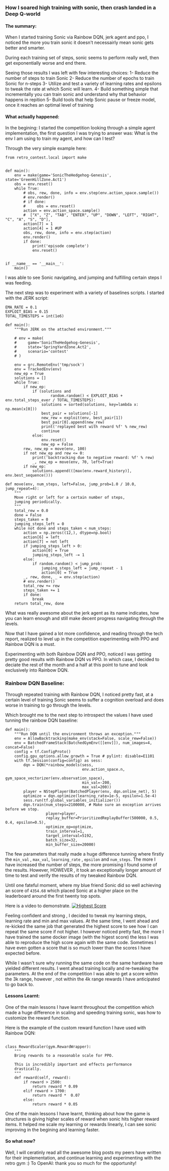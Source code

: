 ### How I soared high training with sonic, then crash landed in a Deep Q-world

#### The summary:

When I started training Sonic via Rainbow DQN, jerk agent and ppo, I noticed the more you train sonic it doesn't necessairly mean sonic gets better and smarter. 

During each training set of steps, sonic seems to perform really well, then get exponentially worse and end there. 

Seeing those results I was left with few interesting choices:
1- Reduce the number of steps to train Sonic
2- Reduce the number of epochs to train Sonic for n-steps
3- Utilize and test a variety of learning rates and epsilons to tweak the rate at which Sonic will learn.
4- Build something simple that incrementally you can train sonic and understand why that behavior happens in repition
5- Build tools that help Sonic pause or freeze model, once it reaches an optimal level of training

#### What actually happened:

In the begining: I started the competition looking through a simple agent implementation, the first question I was trying to answer was: What is the env I am using to train my agent, and how can I test?

Through the very simple example here:

```
from retro_contest.local import make


def main():
    env = make(game='SonicTheHedgehog-Genesis', state='GreenHillZone.Act1')
    obs = env.reset()
    while True:
        # obs, rew, done, info = env.step(env.action_space.sample())
        # env.render()
        # if done:
        #     obs = env.reset()
        action = env.action_space.sample()
        #  ["X", "Z", "TAB", "ENTER", "UP", "DOWN", "LEFT", "RIGHT", "C", "A", "S", "D"],
        action[7] = 1
        action[4] = 1 #UP
        obs, rew, done, info = env.step(action)
        env.render()
        if done:
            print('episode complete')
            env.reset()


if __name__ == '__main__':
    main()
```

I was able to see Sonic navigating, and jumping and fulfilling certain steps I was feeding.

The next step was to experiment with a variety of baselines scripts. I started with the JERK script:

```
EMA_RATE = 0.1
EXPLOIT_BIAS = 0.15
TOTAL_TIMESTEPS = int(1e6)

def main():
    """Run JERK on the attached environment."""
    
    # env = make(
    #     game='SonicTheHedgehog-Genesis', 
    #     state='SpringYardZone.Act2', 
    #     scenario='contest'
    # )

    env = grc.RemoteEnv('tmp/sock')
    env = TrackedEnv(env)
    new_ep = True
    solutions = []
    while True:
        if new_ep:
            if (solutions and
                    random.random() < EXPLOIT_BIAS + env.total_steps_ever / TOTAL_TIMESTEPS):
                solutions = sorted(solutions, key=lambda x: np.mean(x[0]))
                best_pair = solutions[-1]
                new_rew = exploit(env, best_pair[1])
                best_pair[0].append(new_rew)
                print('replayed best with reward %f' % new_rew)
                continue
            else:
                env.reset()
                new_ep = False
        rew, new_ep = move(env, 100)
        if not new_ep and rew <= 0:
            print('backtracking due to negative reward: %f' % rew)
            _, new_ep = move(env, 70, left=True)
        if new_ep:
            solutions.append(([max(env.reward_history)], env.best_sequence()))

def move(env, num_steps, left=False, jump_prob=1.0 / 10.0, jump_repeat=4):
    """
    Move right or left for a certain number of steps,
    jumping periodically.
    """
    total_rew = 0.0
    done = False
    steps_taken = 0
    jumping_steps_left = 0
    while not done and steps_taken < num_steps:
        action = np.zeros((12,), dtype=np.bool)
        action[6] = left
        action[7] = not left
        if jumping_steps_left > 0:
            action[0] = True
            jumping_steps_left -= 1
        else:
            if random.random() < jump_prob:
                jumping_steps_left = jump_repeat - 1
                action[0] = True
        _, rew, done, _ = env.step(action)
        # env.render()
        total_rew += rew
        steps_taken += 1
        if done:
            break
    return total_rew, done
```

What was really awesome about the jerk agent as its name indicates, how you can learn enough and still make decent progress navigating through the levels.

Now that I have gained a lot more confidence, and reading through the tech report, realized to level up in the competition experimenting with PPO and Rainbow DQN is a must.

Experimenting with both Rainbow DQN and PPO, noticed I was getting pretty good results with Rainbow DQN vs PPO. In which case, I decided to deciate the rest of the month and a half at this point to tune and look exclusively into Rainbow DQN.

### Rainbow DQN Baseline:

Through repeated training with Rainbow DQN, I noticed pretty fast, at a certain level of training Sonic seems to suffer a cognition overload and does worse in training to go through the levels.

Which brought me to the next step to introspect the values I have used tunning the rainbow DQN baseline:

```
def main():
    """Run DQN until the environment throws an exception."""
    env = AllowBacktracking(make_env(stack=False, scale_rew=False))
    env = BatchedFrameStack(BatchedGymEnv([[env]]), num_images=4, concat=False)
    config = tf.ConfigProto()
    config.gpu_options.allow_growth = True # pylint: disable=E1101
    with tf.Session(config=config) as sess:
        dqn = DQN(*rainbow_models(sess,
                                  env.action_space.n,
                                  gym_space_vectorizer(env.observation_space),
                                  min_val=-200,
                                  max_val=200))
        player = NStepPlayer(BatchedPlayer(env, dqn.online_net), 5)
        optimize = dqn.optimize(learning_rate=1e-5, epsilon=1.5e-4)
        sess.run(tf.global_variables_initializer())
        dqn.train(num_steps=2100000, # Make sure an exception arrives before we stop.
                  player=player,
                  replay_buffer=PrioritizedReplayBuffer(500000, 0.5, 0.4, epsilon=0.5),
                  optimize_op=optimize,
                  train_interval=1,
                  target_interval=5192,
                  batch_size=32,
                  min_buffer_size=20000)
```

The few parameters that really made a huge difference tunning where firstly the `min_val` , `max_val`, `learning_rate` , `epsilon` and `num_steps`. The more I have increased the number of steps, the more promising I found some of the results. However, HOWEVER , it took an exceptionally longer amount of time to test and verify the results of my tweaked Rainbow DQN.

Until one fateful moment, where my blue friend Sonic did so well achieving an score of `4354.68` which placed Sonic at a higher place on the leaderboard around the first twenty top spots.

Here is a video to demonstrate.
[![Highest Score](http://img.youtube.com/vi/zkqBV34kCOM/0.jpg)](https://www.youtube.com/embed/zkqBV34kCOM "SonicHedgehog higest score")

Feeling confident and strong , I decided to tweak my learning steps, learning rate and min and max values. At the same time, I went ahead and re-kicked the same job that generated the highest score to see how I can repeat the same score if not higher. I however noticed pretty fast, the more I have trained the same docker image (with the higest score) the less I was able to reproduce the high score again with the same code. Sometimes I have even gotten a score that is so much lower than the scores I have expected before.

While I wasn't sure why running the same code on the same hardware have yielded different results. I went ahead training locally and re-tweaking the parameters. At the end of the competition I was able to get a score within the 3k range, however , not within the 4k range rewards I have anticipated to go back to.


#### Lessons Learnt:

One of the main lessons I have learnt throughout the competition which made a huge difference in scaling and speeding training sonic, was how to customize the reward function.

Here is the example of the custom reward function I have used with Rainbow DQN:

```

class RewardScaler(gym.RewardWrapper):
    """
    Bring rewards to a reasonable scale for PPO.

    This is incredibly important and effects performance
    drastically.
    """
    def reward(self, reward):
        if reward > 2500:
            return reward * 0.09
        elif reward > 1700:
            return reward *  0.07
        else:
            return reward * 0.05
```

One of the main lessons I have learnt, thinking about how the game is structures is giving higher scales of reward when sonic hits higher reward items. It helped me scale my learning or rewards linearly, I can see sonic improving in the begining and learning faster.


#### So what now?

Well, I will ceratinly read all the awesome blog posts my peers have written for their implementation, and continue learning and experimenting with the retro gym :) 
To OpenAI: thank you so much for the opportunity!
